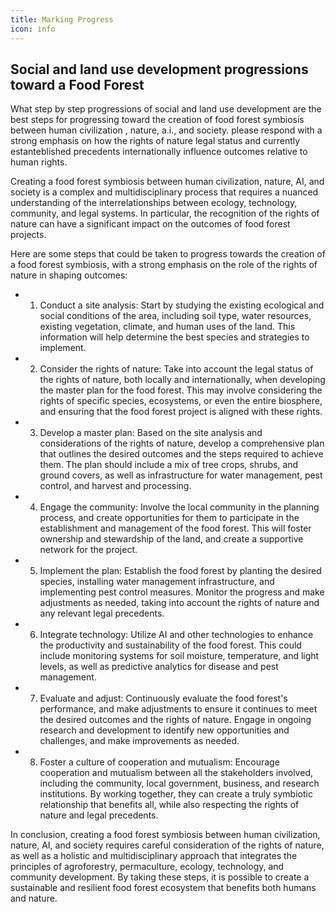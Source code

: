 ```yaml
---
title: Marking Progress
icon: info
---
```



## Social and land use development progressions toward a Food Forest

What step by step progressions of social and land use development are the best steps for progressing toward the creation of food forest symbiosis between human civilization , nature, a.i., and society. please respond with a strong emphasis on how the rights of nature legal status and currently estanteblished precedents internationally influence outcomes relative to human rights. 

Creating a food forest symbiosis between human civilization, nature, AI, and society is a complex and multidisciplinary process that requires a nuanced understanding of the interrelationships between ecology, technology, community, and legal systems. In particular, the recognition of the rights of nature can have a significant impact on the outcomes of food forest projects.

Here are some steps that could be taken to progress towards the creation of a food forest symbiosis, with a strong emphasis on the role of the rights of nature in shaping outcomes:

- 1. Conduct a site analysis: Start by studying the existing ecological and social conditions of the area, including soil type, water resources, existing vegetation, climate, and human uses of the land. This information will help determine the best species and strategies to implement.
    
- 2. Consider the rights of nature: Take into account the legal status of the rights of nature, both locally and internationally, when developing the master plan for the food forest. This may involve considering the rights of specific species, ecosystems, or even the entire biosphere, and ensuring that the food forest project is aligned with these rights.

- 3. Develop a master plan: Based on the site analysis and considerations of the rights of nature, develop a comprehensive plan that outlines the desired outcomes and the steps required to achieve them. The plan should include a mix of tree crops, shrubs, and ground covers, as well as infrastructure for water management, pest control, and harvest and processing.

- 4. Engage the community: Involve the local community in the planning process, and create opportunities for them to participate in the establishment and management of the food forest. This will foster ownership and stewardship of the land, and create a supportive network for the project.
    
- 5. Implement the plan: Establish the food forest by planting the desired species, installing water management infrastructure, and implementing pest control measures. Monitor the progress and make adjustments as needed, taking into account the rights of nature and any relevant legal precedents.
    
- 6. Integrate technology: Utilize AI and other technologies to enhance the productivity and sustainability of the food forest. This could include monitoring systems for soil moisture, temperature, and light levels, as well as predictive analytics for disease and pest management.
    
- 7. Evaluate and adjust: Continuously evaluate the food forest's performance, and make adjustments to ensure it continues to meet the desired outcomes and the rights of nature. Engage in ongoing research and development to identify new opportunities and challenges, and make improvements as needed.
    
- 8. Foster a culture of cooperation and mutualism: Encourage cooperation and mutualism between all the stakeholders involved, including the community, local government, business, and research institutions. By working together, they can create a truly symbiotic relationship that benefits all, while also respecting the rights of nature and legal precedents.

     
In conclusion, creating a food forest symbiosis between human civilization, nature, AI, and society requires careful consideration of the rights of nature, as well as a holistic and multidisciplinary approach that integrates the principles of agroforestry, permaculture, ecology, technology, and community development. By taking these steps, it is possible to create a sustainable and resilient food forest ecosystem that benefits both humans and nature.
